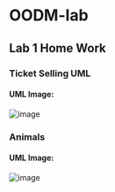 # OODM-lab

## Lab 1 Home Work

### Ticket Selling UML

#### UML Image: 

![image](https://user-images.githubusercontent.com/78900552/181615229-f596f8cb-40ad-4a5e-8807-811517e664dc.png)

### Animals 

#### UML Image:

![image](https://user-images.githubusercontent.com/78900552/181619291-6c6d0179-09fb-4961-b194-fb5ea119511f.png)
